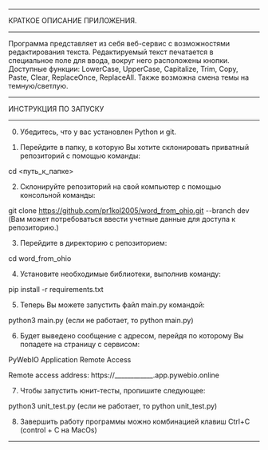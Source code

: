 ________________________________________________________________________________________________________________________
КРАТКОЕ ОПИСАНИЕ ПРИЛОЖЕНИЯ.
________________________________________________________________________________________________________________________
Программа представляет из себя веб-сервис с возможностями редактирования текста. Редактируемый текст печатается 
в специальное поле для ввода, вокруг него расположены кнопки. Доступные функции: LowerCase, UpperCase, Capitalize, Trim,
Copy, Paste, Clear, ReplaceOnce, ReplaceAll. Также возможна смена темы на темную/светлую.
________________________________________________________________________________________________________________________
ИНСТРУКЦИЯ ПО ЗАПУСКУ
________________________________________________________________________________________________________________________
0. Убедитесь, что у вас установлен Python и git. 

1. Перейдите в папку, в которую Вы хотите склонировать приватный репозиторий с помощью команды:

cd <путь_к_папке>

2. Склонируйте репозиторий на свой компьютер с помощью консольной команды:

git clone https://github.com/pr1kol2005/word_from_ohio.git --branch dev
(Вам может потребоваться ввести учетные данные для доступа к репозиторию.)

3. Перейдите в директорию с репозиторием:

cd word_from_ohio

4. Установите необходимые библиотеки, выполнив команду:

pip install -r requirements.txt

5. Теперь Вы можете запустить файл main.py командой:

python3 main.py (если не работает, то python main.py)

6. Будет выведено сообщение с адресом, перейдя по которому Вы попадете на страницу с сервисом:

PyWebIO Application Remote Access

Remote access address: https://____________.app.pywebio.online

7. Чтобы запустить юнит-тесты, пропишите следующее:

python3 unit_test.py (если не работает, то python unit_test.py)

8. Завершить работу программы можно комбинацией клавиш Ctrl+C (control + C на MacOs)
________________________________________________________________________________________________________________________